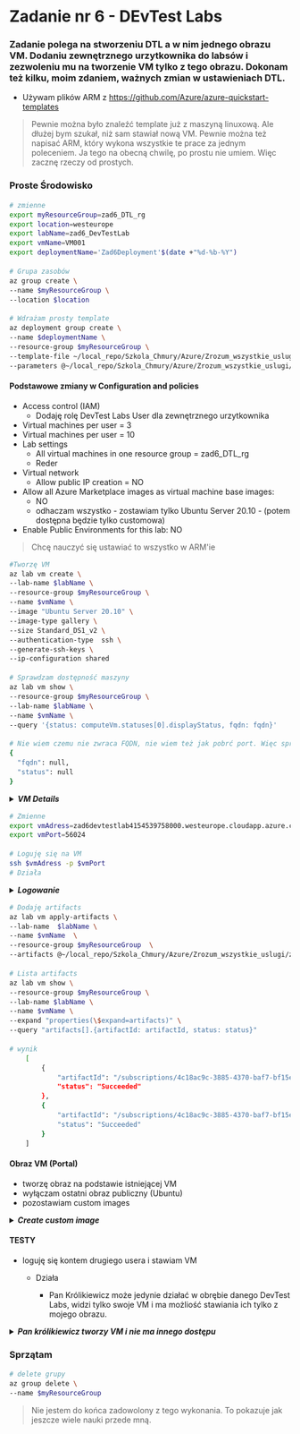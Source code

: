 # Zadanie nr 6 - DEvTest Labs

### Zadanie polega na stworzeniu DTL a w nim jednego obrazu VM. Dodaniu zewnętrznego urzytkownika do labsów i zezwoleniu mu na tworzenie VM tylko z tego obrazu. Dokonam też kilku, moim zdaniem, ważnych zmian w ustawieniach DTL.
* Używam plików ARM z https://github.com/Azure/azure-quickstart-templates
> Pewnie można było znaleźć template już z maszyną linuxową. Ale dłużej bym szukał, niż sam stawiał nową VM.
Pewnie można też napisać ARM, który wykona wszystkie te prace za jednym poleceniem. Ja tego na obecną chwilę,  po prostu nie umiem. Więc zacznę rzeczy od prostych.


### Proste Środowisko
```bash
# zmienne 
export myResourceGroup=zad6_DTL_rg
export location=westeurope
export labName=zad6_DevTestLab
export vmName=VM001
export deploymentName='Zad6Deployment'$(date +"%d-%b-%Y")

# Grupa zasobów
az group create \
--name $myResourceGroup \
--location $location

# Wdrażam prosty template 
az deployment group create \
--name $deploymentName \
--resource-group $myResourceGroup \
--template-file ~/local_repo/Szkola_Chmury/Azure/Zrozum_wszystkie_uslugi/zadanie6/templates/template.json \
--parameters @~/local_repo/Szkola_Chmury/Azure/Zrozum_wszystkie_uslugi/zadanie6/templates/parameters.json 
```
#### Podstawowe zmiany w Configuration and policies
* Access control (IAM)
    * Dodaję rolę DevTest Labs User dla zewnętrznego urzytkownika
* Virtual machines per user = 3
* Virtual machines per user = 10
* Lab settings
    * All virtual machines in one resource group = zad6_DTL_rg
    * Reder
* Virtual network
    * Allow public IP creation = NO
* Allow all Azure Marketplace images as virtual machine base images:
    * NO
    * odhaczam wszystko - zostawiam tylko Ubuntu Server 20.10 - (potem dostępna będzie tylko customowa)
* Enable Public Environments for this lab: NO

> Chcę nauczyć się ustawiać to wszystko w ARM'ie 

```bash
#Tworzę VM
az lab vm create \
--lab-name $labName \
--resource-group $myResourceGroup \
--name $vmName \
--image "Ubuntu Server 20.10" \
--image-type gallery \
--size Standard_DS1_v2 \
--authentication-type  ssh \
--generate-ssh-keys \
--ip-configuration shared

# Sprawdzam dostępność maszyny
az lab vm show \
--resource-group $myResourceGroup \
--lab-name $labName \
--name $vmName \
--query '{status: computeVm.statuses[0].displayStatus, fqdn: fqdn}'

# Nie wiem czemu nie zwraca FQDN, nie wiem też jak pobrć port. Więc sprawdziłem w portalu
{
  "fqdn": null,
  "status": null
}
```
<details>
  <summary><b><i>VM Details</i></b></summary>

![wer3](./img/image_02.png "VM001")

</details>

```bash
# Zmienne
export vmAdress=zad6devtestlab4154539758000.westeurope.cloudapp.azure.com
export vmPort=56024

# Loguję się na VM
ssh $vmAdress -p $vmPort 
# Działa
```

<details>
  <summary><b><i>Logowanie</i></b></summary>

![wer3](./img/image_03.png "SSH na VM")

</details>


```bash
# Dodaję artifacts
az lab vm apply-artifacts \
--lab-name  $labName \
--name $vmName  \
--resource-group $myResourceGroup  \
--artifacts @~/local_repo/Szkola_Chmury/Azure/Zrozum_wszystkie_uslugi/zadanie6/templates/artifacts.json

# Lista artifacts
az lab vm show \
--resource-group $myResourceGroup \
--lab-name $labName \
--name $vmName \
--expand "properties(\$expand=artifacts)" \
--query "artifacts[].{artifactId: artifactId, status: status}"

# wynik
    [
        {
            "artifactId": "/subscriptions/4c18ac9c-3885-4370-baf7-bf15e9c3f783/resourceGroups/zad6_DTL_rg/providers/Microsoft.DevTestLab/labs/zad6_DevTestLab/artifactSources/public repo/artifacts/linux-install-docker",
            "status": "Succeeded"
        },
        {
            "artifactId": "/subscriptions/4c18ac9c-3885-4370-baf7-bf15e9c3f783/resourceGroups/zad6_DTL_rg/providers/Microsoft.DevTestLab/labs/zad6_DevTestLab/artifactSources/public repo/artifacts/linux-apt-package",
            "status": "Succeeded"
        }
    ]
```

#### Obraz VM (Portal)
* tworzę obraz na podstawie istniejącej VM
* wyłączam ostatni obraz publiczny (Ubuntu)
* pozostawiam custom images

<details>
  <summary><b><i>Create custom image</i></b></summary>

![wer3](./img/image_01.png "Create custom image")

</details>

#### TESTY
* loguję się kontem drugiego usera i stawiam VM
    * Działa

        * Pan Królikiewicz może jedynie działać w obrębie danego DevTest Labs, widzi tylko swoje VM i ma możliość stawiania ich tylko z mojego obrazu.

<details>
  <summary><b><i>Pan królikiewicz tworzy VM i nie ma innego dostępu</i></b></summary>

![wer3](./img/image_04.png "Create VM")

![wer3](./img/image_05.png "Configuration and polices")

</details>

### Sprzątam
```bash
# delete grupy
az group delete \
--name $myResourceGroup
```
> Nie jestem do końca zadowolony z tego wykonania. To pokazuje jak jeszcze wiele nauki przede mną.

